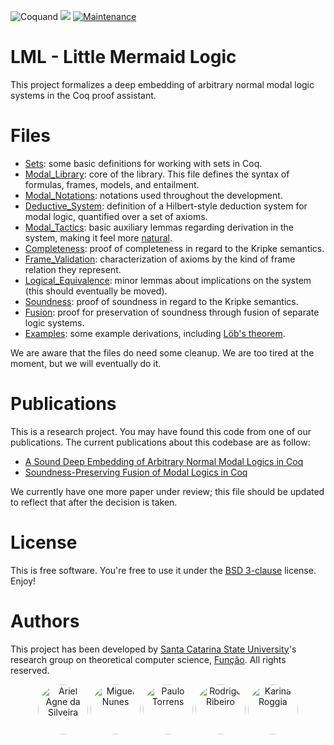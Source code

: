 ![Coquand](https://img.shields.io/badge/Coq-8.16.1-CC2927)
![](https://img.shields.io/badge/License-BSD--3--Clause-blue)
[![Maintenance](https://img.shields.io/badge/Maintained%3F-yes-green.svg)](https://GitHub.com/Naereen/StrapDown.js/graphs/commit-activity)


# LML - Little Mermaid Logic

This project formalizes a deep embedding of arbitrary normal modal logic systems in the Coq proof assistant.

# Files

- [Sets](coq/Sets.v): some basic definitions for working with sets in Coq.
- [Modal_Library](coq/Modal_Library.v): core of the library. This file defines the syntax of formulas, frames, models, and entailment.
- [Modal_Notations](coq/Modal_Notations.v): notations used throughout the development.
- [Deductive_System](coq/Deductive_System.v): definition of a Hilbert-style deduction system for modal logic, quantified over a set of axioms.
- [Modal_Tactics](coq/Modal_Tactics.v): basic auxiliary lemmas regarding derivation in the system, making it feel more [natural](https://en.wikipedia.org/wiki/Natural_deduction).
- [Completeness](coq/Completeness.v): proof of completeness in regard to the Kripke semantics.
- [Frame_Validation](coq/Frame_Validation.v): characterization of axioms by the kind of frame relation they represent.
- [Logical_Equivalence](coq/Logical_Equivalence.v): minor lemmas about implications on the system (this should eventually be moved).
- [Soundness](coq/Soundness.v): proof of soundness in regard to the Kripke semantics.
- [Fusion](coq/Fusion.v): proof for preservation of soundness through fusion of separate logic systems.
- [Examples](coq/Examples.v): some example derivations, including [Löb's theorem](https://en.wikipedia.org/wiki/L%C3%B6b%27s_theorem).

We are aware that the files do need some cleanup. We are too tired at the moment, but we will eventually do it.

# Publications

This is a research project. You may have found this code from one of our publications. The current publications about this codebase are as follow:

- [A Sound Deep Embedding of Arbitrary Normal Modal Logics in Coq](https://dl.acm.org/doi/10.1145/3561320.3561329)
- [Soundness-Preserving Fusion of Modal Logics in Coq](https://link.springer.com/chapter/10.1007/978-3-031-78116-2_8)

We currently have one more paper under review; this file should be updated to reflect that after the decision is taken.

# License

This is free software. You're free to use it under the [BSD 3-clause](LICENSE) license. Enjoy!

# Authors

This project has been developed by [Santa Catarina State University](https://www.udesc.br/international)'s research group on theoretical computer science, [Função](https://github.com/funcao). All rights reserved.

<center>

[<img src="https://github.com/arielsilveira.png" alt="Ariel Agne da Silveira" style="border-radius:50%;" width="80px" height="80px"/>](https://github.com/arielsilveira)
[<img src="https://github.com/MiguelANunes.png" alt="Miguel Nunes" style="border-radius:50%;" width="80px" height="80px"/>](https://github.com/MiguelANunes)
[<img src="https://github.com/takanuva.png" alt="Paulo Torrens" style="border-radius:50%;" width="80px" height="80px"/>](https://github.com/takanuva)
[<img src="https://github.com/rodrigogribeiro.png" alt="Rodrigo Ribeiro" style="border-radius:50%;" width="80px" height="80px"/>](https://github.com/rodrigogribeiro)
[<img src="https://github.com/kaqui.png" alt="Karina Roggia" style="border-radius:50%;" width="80px" height="80px"/>](https://github.com/kaqui)

</center>
